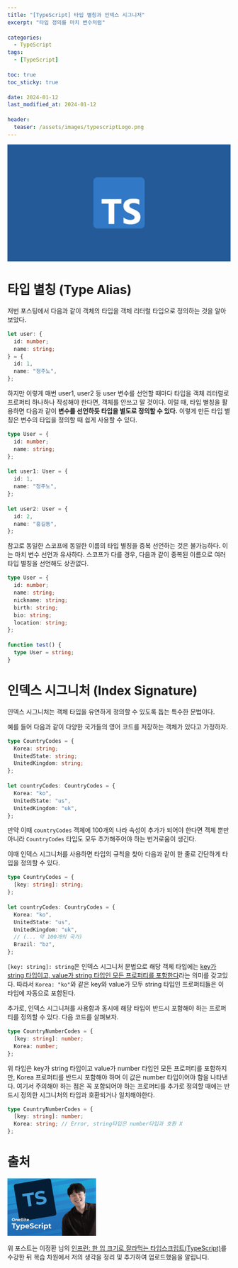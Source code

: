 ```yaml
---
title: "[TypeScript] 타입 별칭과 인덱스 시그니처"
excerpt: "타입 정의를 마치 변수처럼"

categories:
  - TypeScript
tags:
  - [TypeScript]

toc: true
toc_sticky: true

date: 2024-01-12
last_modified_at: 2024-01-12

header:
  teaser: /assets/images/typescriptLogo.png
---
```


<img src="/assets/images/typescriptLogo.png" width="1200">

# 타입 별칭 (Type Alias)

저번 포스팅에서 다음과 같이 객체의 타입을 객체 리터럴 타입으로 정의하는 것을 알아보았다.

```ts
let user: {
  id: number;
  name: string;
} = {
  id: 1,
  name: "정주노",
};
```

하지만 이렇게 매번 user1, user2 등 user 변수를 선언할 때마다 타입을 객체 리터럴로 프로퍼티 하나하나 작성해야 한다면, 객체를 안쓰고 말 것이다. 이럴 때, 타입 별칭을 활용하면 다음과 같이 <b>변수를 선언하듯 타입을 별도로 정의할 수 있다.</b> 이렇게 만든 타입 별칭은 변수의 타입을 정의할 때 쉽게 사용할 수 있다.

```ts
type User = {
  id: number;
  name: string;
};

let user1: User = {
  id: 1,
  name: "정주노",
};

let user2: User = {
  id: 2,
  name: "홍길동",
};
```

참고로 동일한 스코프에 동일한 이름의 타입 별칭을 중복 선언하는 것은 불가능하다. 이는 마치 변수 선언과 유사하다. 스코프가 다를 경우, 다음과 같이 중복된 이름으로 여러 타입 별칭을 선언해도 상관없다.

```ts
type User = {
  id: number;
  name: string;
  nickname: string;
  birth: string;
  bio: string;
  location: string;
};

function test() {
  type User = string;
}
```

# 인덱스 시그니처 (Index Signature)

인덱스 시그니처는 객체 타입을 유연하게 정의할 수 있도록 돕는 특수한 문법이다.

예를 들어 다음과 같이 다양한 국가들의 영어 코드를 저장하는 객체가 있다고 가정하자.

```ts
type CountryCodes = {
  Korea: string;
  UnitedState: string;
  UnitedKingdom: string;
};

let countryCodes: CountryCodes = {
  Korea: "ko",
  UnitedState: "us",
  UnitedKingdom: "uk",
};
```

만약 이때 `countryCodes` 객체에 100개의 나라 속성이 추가가 되어야 한다면 객체 뿐만 아니라 `CountryCodes` 타입도 모두 추가해주어야 하는 번거로움이 생긴다.

이때 인덱스 시그니처를 사용하면 타입의 규칙을 찾아 다음과 같이 한 줄로 간단하게 타입을 정의할 수 있다.

```ts
type CountryCodes = {
  [key: string]: string;
};

let countryCodes: CountryCodes = {
  Korea: "ko",
  UnitedState: "us",
  UnitedKingdom: "uk",
  // (... 약 100개의 국가)
  Brazil: "bz",
};
```

`[key: string]: string`은 인덱스 시그니처 문법으로 해당 객체 타입에는 <u>key가 string 타입이고, value가 string 타입인 모든 프로퍼티를 포함한다</u>라는 의미를 갖고있다. 따라서 `Korea: "ko"`와 같은 key와 value가 모두 string 타입인 프로퍼티들은 이 타입에 자동으로 포함된다.

추가로, 인덱스 시그니처를 사용함과 동시에 해당 타입이 반드시 포함해야 하는 프로퍼티를 정의할 수 있다. 다음 코드를 살펴보자.

```ts
type CountryNumberCodes = {
  [key: string]: number;
  Korea: number;
};
```

위 타입은 key가 string 타입이고 value가 number 타입인 모든 프로퍼티를 포함하지만, Korea 프로퍼티를 반드시 포함해야 하며 이 값은 number 타입이어야 함을 나타낸다. 여기서 주의해야 하는 점은 꼭 포함되어야 하는 프로퍼티를 추가로 정의할 때에는 반드시 정의한 시그니처의 타입과 호환되거나 일치해야한다.

```ts
type CountryNumberCodes = {
  [key: string]: number;
  Korea: string; // Error, string타입은 number타입과 호환 X
};
```

# 출처

<img src="/assets/images/one-byte-typescript.png" width="200">

위 포스트는 이정환 님의 [인프런: 한 입 크기로 잘라먹는 타입스크립트(TypeScript)](https://www.inflearn.com/course/%ED%95%9C%EC%9E%85-%ED%81%AC%EA%B8%B0-%ED%83%80%EC%9E%85%EC%8A%A4%ED%81%AC%EB%A6%BD%ED%8A%B8/dashboard)를 수강한 뒤 복습 차원에서 저의 생각을 정리 및 추가하여 업로드했음을 알립니다.
